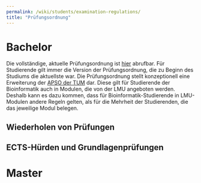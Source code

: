 ```yaml
---
permalink: /wiki/students/examination-regulations/
title: "Prüfungsordnung"
---
```


# Bachelor

Die vollständige, aktuelle Prüfungsordnung ist [hier](https://www.tum.de/fileadmin/user_upload_87/gi32rab/FPSO/Bioinformatik_BA_LF_AS_16122021.pdf) abrufbar. Für Studierende gilt immer die Version der Prüfungsordnung, die zu Beginn des Studiums die aktuellste war. Die Prüfungsordnung stellt konzeptionell eine Erweiterung der [APSO der TUM](https://portal.mytum.de/archiv/kompendium_rechtsangelegenheiten/apso/folder_listing) dar. Diese gilt für Studierende der Bioinformatik auch in Modulen, die von der LMU angeboten werden. Deshalb kann es dazu kommen, dass für Bioinformatik-Studierende in LMU-Modulen andere Regeln gelten, als für die Mehrheit der Studierenden, die das jeweilige Modul belegen.

## Wiederholen von Prüfungen

## ECTS-Hürden und Grundlagenprüfungen

# Master
